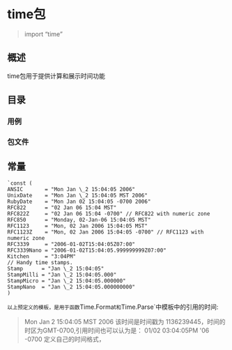 # time包
> import “time”

## 概述
time包用于提供计算和展示时间功能

## 目录

### 用例

### 包文件

## 常量
```
`const (
ANSIC       = "Mon Jan \_2 15:04:05 2006"
UnixDate    = "Mon Jan \_2 15:04:05 MST 2006"
RubyDate    = "Mon Jan 02 15:04:05 -0700 2006"
RFC822      = "02 Jan 06 15:04 MST"
RFC822Z     = "02 Jan 06 15:04 -0700" // RFC822 with numeric zone
RFC850      = "Monday, 02-Jan-06 15:04:05 MST"
RFC1123     = "Mon, 02 Jan 2006 15:04:05 MST"
RFC1123Z    = "Mon, 02 Jan 2006 15:04:05 -0700" // RFC1123 with numeric zone
RFC3339     = "2006-01-02T15:04:05Z07:00"
RFC3339Nano = "2006-01-02T15:04:05.999999999Z07:00"
Kitchen     = "3:04PM"
// Handy time stamps.
Stamp      = "Jan \_2 15:04:05"
StampMilli = "Jan \_2 15:04:05.000"
StampMicro = "Jan \_2 15:04:05.000000"
StampNano  = "Jan \_2 15:04:05.000000000"
)
```
`以上预定义的模板，是用于函数`Time.Format`和`Time.Parse`中模板中的引用的时间:
> Mon Jan 2 15:04:05 MST 2006
该时间是时间戳为 1136239445，时间的时区为GMT-0700,引用时间也可以认为是：
> 01/02 03:04:05PM '06 -0700
定义自己的时间格式，


